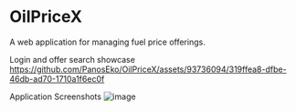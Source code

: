 # OilPriceX
A web application for managing fuel price offerings.

Login and offer search showcase
https://github.com/PanosEko/OilPriceX/assets/93736094/319ffea8-dfbe-46db-ad70-1710a1f6ec0f

Application Screenshots
![image](https://github.com/PanosEko/OilPriceX/assets/93736094/61d69eec-5201-46a3-88d1-698da9bb9d8c)
